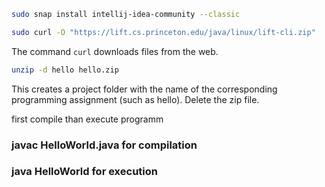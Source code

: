 ```bash
sudo snap install intellij-idea-community --classic
```

```bash
sudo curl -O "https://lift.cs.princeton.edu/java/linux/lift-cli.zip"
```
The command `curl` downloads files from the web. 



```bash
unzip -d hello hello.zip
```

This creates a project folder with the name of the corresponding programming assignment (such as hello). Delete the zip file.


first compile than execute programm


### javac HelloWorld.java for compilation
### java HelloWorld for execution
